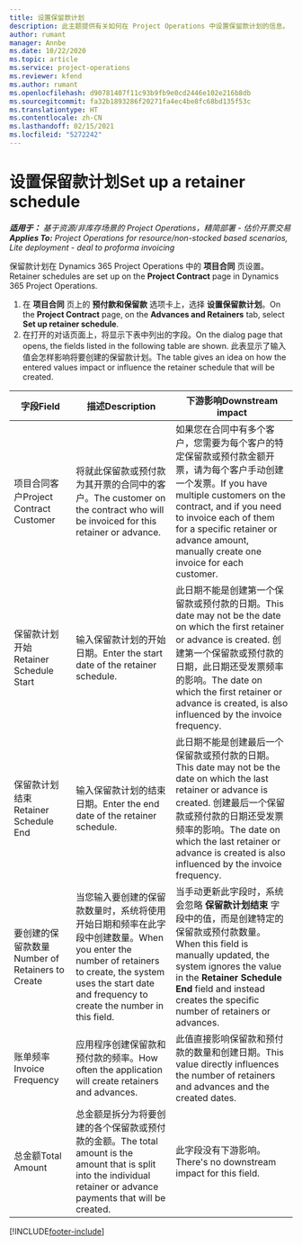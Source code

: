 ```yaml
---
title: 设置保留款计划
description: 此主题提供有关如何在 Project Operations 中设置保留款计划的信息。
author: rumant
manager: Annbe
ms.date: 10/22/2020
ms.topic: article
ms.service: project-operations
ms.reviewer: kfend
ms.author: rumant
ms.openlocfilehash: d90781407f11c93b9fb9e0cd2446e102e216b8db
ms.sourcegitcommit: fa32b1893286f20271fa4ec4be8fc68bd135f53c
ms.translationtype: HT
ms.contentlocale: zh-CN
ms.lasthandoff: 02/15/2021
ms.locfileid: "5272242"
---
```

# <a name="set-up-a-retainer-schedule"></a><span data-ttu-id="abc16-103">设置保留款计划</span><span class="sxs-lookup"><span data-stu-id="abc16-103">Set up a retainer schedule</span></span>

<span data-ttu-id="abc16-104">_**适用于：** 基于资源/非库存场景的 Project Operations，精简部署 - 估价开票交易_</span><span class="sxs-lookup"><span data-stu-id="abc16-104">_**Applies To:** Project Operations for resource/non-stocked based scenarios, Lite deployment - deal to proforma invoicing_</span></span>

<span data-ttu-id="abc16-105">保留款计划在 Dynamics 365 Project Operations 中的 **项目合同** 页设置。</span><span class="sxs-lookup"><span data-stu-id="abc16-105">Retainer schedules are set up on the **Project Contract** page in Dynamics 365 Project Operations.</span></span>

1. <span data-ttu-id="abc16-106">在 **项目合同** 页上的 **预付款和保留款** 选项卡上，选择 **设置保留款计划**。</span><span class="sxs-lookup"><span data-stu-id="abc16-106">On the **Project Contract** page, on the **Advances and Retainers** tab, select **Set up retainer schedule**.</span></span>
2. <span data-ttu-id="abc16-107">在打开的对话页面上，将显示下表中列出的字段。</span><span class="sxs-lookup"><span data-stu-id="abc16-107">On the dialog page that opens, the fields listed in the following table are shown.</span></span> <span data-ttu-id="abc16-108">此表显示了输入值会怎样影响将要创建的保留款计划。</span><span class="sxs-lookup"><span data-stu-id="abc16-108">The table gives an idea on how the entered values impact or influence the retainer schedule that will be created.</span></span>

| <span data-ttu-id="abc16-109">字段</span><span class="sxs-lookup"><span data-stu-id="abc16-109">Field</span></span> | <span data-ttu-id="abc16-110">描述</span><span class="sxs-lookup"><span data-stu-id="abc16-110">Description</span></span> | <span data-ttu-id="abc16-111">下游影响</span><span class="sxs-lookup"><span data-stu-id="abc16-111">Downstream impact</span></span> |
| --- | --- | --- |
| <span data-ttu-id="abc16-112">项目合同客户</span><span class="sxs-lookup"><span data-stu-id="abc16-112">Project Contract Customer</span></span> | <span data-ttu-id="abc16-113">将就此保留款或预付款为其开票的合同中的客户。</span><span class="sxs-lookup"><span data-stu-id="abc16-113">The customer on the contract who will be invoiced for this retainer or advance.</span></span> | <span data-ttu-id="abc16-114">如果您在合同中有多个客户，您需要为每个客户的特定保留款或预付款金额开票，请为每个客户手动创建一个发票。</span><span class="sxs-lookup"><span data-stu-id="abc16-114">If you have multiple customers on the contract, and if you need to invoice each of them for a specific retainer or advance amount, manually create one invoice for each customer.</span></span> |
| <span data-ttu-id="abc16-115">保留款计划开始</span><span class="sxs-lookup"><span data-stu-id="abc16-115">Retainer Schedule Start</span></span> | <span data-ttu-id="abc16-116">输入保留款计划的开始日期。</span><span class="sxs-lookup"><span data-stu-id="abc16-116">Enter the start date of the retainer schedule.</span></span> | <span data-ttu-id="abc16-117">此日期不能是创建第一个保留款或预付款的日期。</span><span class="sxs-lookup"><span data-stu-id="abc16-117">This date may not be the date on which the first retainer or advance is created.</span></span> <span data-ttu-id="abc16-118">创建第一个保留款或预付款的日期，此日期还受发票频率的影响。</span><span class="sxs-lookup"><span data-stu-id="abc16-118">The date on which the first retainer or advance is created, is also influenced by the invoice frequency.</span></span> |
| <span data-ttu-id="abc16-119">保留款计划结束</span><span class="sxs-lookup"><span data-stu-id="abc16-119">Retainer Schedule End</span></span> | <span data-ttu-id="abc16-120">输入保留款计划的结束日期。</span><span class="sxs-lookup"><span data-stu-id="abc16-120">Enter the end date of the retainer schedule.</span></span> | <span data-ttu-id="abc16-121">此日期不能是创建最后一个保留款或预付款的日期。</span><span class="sxs-lookup"><span data-stu-id="abc16-121">This date may not be the date on which the last retainer or advance is created.</span></span> <span data-ttu-id="abc16-122">创建最后一个保留款或预付款的日期还受发票频率的影响。</span><span class="sxs-lookup"><span data-stu-id="abc16-122">The date on which the last retainer or advance is created is also influenced by the invoice frequency.</span></span> |
| <span data-ttu-id="abc16-123">要创建的保留款数量</span><span class="sxs-lookup"><span data-stu-id="abc16-123">Number of Retainers to Create</span></span> | <span data-ttu-id="abc16-124">当您输入要创建的保留款数量时，系统将使用开始日期和频率在此字段中创建数量。</span><span class="sxs-lookup"><span data-stu-id="abc16-124">When you enter the number of retainers to create, the system uses the start date and frequency to create the number in this field.</span></span> | <span data-ttu-id="abc16-125">当手动更新此字段时，系统会忽略 **保留款计划结束** 字段中的值，而是创建特定的保留款或预付款数量。</span><span class="sxs-lookup"><span data-stu-id="abc16-125">When this field is manually updated, the system ignores the value in the **Retainer Schedule End** field and instead creates the specific number of retainers or advances.</span></span> |
| <span data-ttu-id="abc16-126">账单频率</span><span class="sxs-lookup"><span data-stu-id="abc16-126">Invoice Frequency</span></span> | <span data-ttu-id="abc16-127">应用程序创建保留款和预付款的频率。</span><span class="sxs-lookup"><span data-stu-id="abc16-127">How often the application will create retainers and advances.</span></span> | <span data-ttu-id="abc16-128">此值直接影响保留款和预付款的数量和创建日期。</span><span class="sxs-lookup"><span data-stu-id="abc16-128">This value directly influences the number of retainers and advances and the created dates.</span></span> |
| <span data-ttu-id="abc16-129">总金额</span><span class="sxs-lookup"><span data-stu-id="abc16-129">Total Amount</span></span> | <span data-ttu-id="abc16-130">总金额是拆分为将要创建的各个保留款或预付款的金额。</span><span class="sxs-lookup"><span data-stu-id="abc16-130">The total amount is the amount that is split into the individual retainer or advance payments that will be created.</span></span> | <span data-ttu-id="abc16-131">此字段没有下游影响。</span><span class="sxs-lookup"><span data-stu-id="abc16-131">There's no downstream impact for this field.</span></span> |


[!INCLUDE[footer-include](../../includes/footer-banner.md)]
